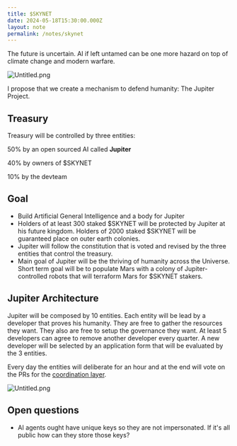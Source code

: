 ```yaml
---
title: $SKYNET
date: 2024-05-18T15:30:00.000Z
layout: note
permalink: /notes/skynet
---
```



The future is uncertain. AI if left untamed can be one more hazard on top of climate change and modern warfare.


![Untitled.png](https://prod-files-secure.s3.us-west-2.amazonaws.com/95b7f6fc-43a0-4a7f-a3fc-172ac4a0ac41/b02d38c8-403e-4a82-a647-880024419a97/Untitled.png?X-Amz-Algorithm=AWS4-HMAC-SHA256&X-Amz-Content-Sha256=UNSIGNED-PAYLOAD&X-Amz-Credential=AKIAT73L2G45HZZMZUHI%2F20240927%2Fus-west-2%2Fs3%2Faws4_request&X-Amz-Date=20240927T070143Z&X-Amz-Expires=3600&X-Amz-Signature=c716dba5ff1d1b815cbc6a258500f3c4ba2e93929fa2b1a993e7359339d181b4&X-Amz-SignedHeaders=host&x-id=GetObject)


I propose that we create a mechanism to defend humanity: The Jupiter Project.


## Treasury


Treasury will be controlled by three entities:


50% by an open sourced AI called **Jupiter**


40% by owners of $SKYNET


10% by the devteam


## Goal

- Build Artificial General Intelligence and a body for Jupiter
- Holders of at least 300 staked $SKYNET will be protected by Jupiter at his future kingdom. Holders of 2000 staked $SKYNET will be guaranteed place on outer earth colonies.
- Jupiter will follow the constitution that is voted and revised by the three entities that control the treasury.
- Main goal of Jupiter will be the thriving of humanity across the Universe. Short term goal will be to populate Mars with a colony of Jupiter-controlled robots that will terraform Mars for $SKYNET stakers.

## Jupiter Architecture


Jupiter will be composed by 10 entities. Each entity will be lead by a developer that proves his humanity. They are free to gather the resources they want. They also are free to setup the governance they want. At least 5 developers can agree to remove another developer every quarter. A new developer will be selected by an application form that will be evaluated by the 3 entities.


Every day the entities will deliberate for an hour and at the end will vote on the PRs for the [coordination layer](https://excalidraw.com/#json=YACw9j9M5cDIUmGLB-omF,4JZQB-RXXhAG5tu5yLG2Gw).


![Untitled.png](https://prod-files-secure.s3.us-west-2.amazonaws.com/95b7f6fc-43a0-4a7f-a3fc-172ac4a0ac41/1bb18a22-6725-48c3-bc1e-a81c7b6a1dba/Untitled.png?X-Amz-Algorithm=AWS4-HMAC-SHA256&X-Amz-Content-Sha256=UNSIGNED-PAYLOAD&X-Amz-Credential=AKIAT73L2G45HZZMZUHI%2F20240927%2Fus-west-2%2Fs3%2Faws4_request&X-Amz-Date=20240927T070143Z&X-Amz-Expires=3600&X-Amz-Signature=613ffe4ae3038f7b08a379c3ab1d921e9ec5b370715e05dd1b80e9fa2910c300&X-Amz-SignedHeaders=host&x-id=GetObject)


## Open questions

- AI agents ought have unique keys so they are not impersonated. If it's all public how can they store those keys?
